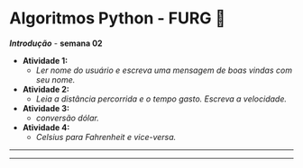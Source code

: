 # Algoritmos Python - FURG 🚀

  ***Introdução*** - **semana 02**
- **Atividade 1:** 
  - *Ler nome do usuário e escreva uma mensagem de boas vindas com seu nome.*
- **Atividade 2:** 
  - *Leia a distância percorrida e o tempo gasto. Escreva a velocidade.*
- **Atividade 3:** 
  - *conversão dólar.*
- **Atividade 4:** 
  - *Celsius para Fahrenheit e vice-versa.*
----------------------------------------------------------------------------------------------


----------------------------------------------------------------------------------------------